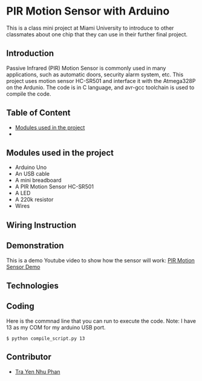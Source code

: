 # PIR Motion Sensor with Arduino
This is a class mini project at Miami University to introduce to other classmates about one chip that they can use in their further final project.


## Introduction
Passive Infrared (PIR) Motion Sensor is commonly used in many applications, such as automatic doors, security alarm system, etc. This project uses motion sensor HC-SR501 and interface it with the Atmega328P on the Ardunio. The code is in C language, and avr-gcc toolchain is used to compile the code. 

## Table of Content
* [Modules used in the project](#modules-used-in-the-project)
* 
## Modules used in the project
* Arduino Uno 
* An USB cable
* A mini breadboard
* A PIR Motion Sensor HC-SR501
* A LED
* A 220k resistor
* Wires

## Wiring Instruction

## Demonstration
This is a demo Youtube video to show how the sensor will work: [PIR Motion Sensor Demo](https://youtu.be/V0tJ8MuLAaM)

## Technologies

## Coding 
Here is the commnad line that you can run to execute the code. Note: I have 13 as my COM for my arduino USB port.
```
$ python compile_script.py 13
```

## Contributor
* [Tra Yen Nhu Phan](https://github.com/ptyn7600)
